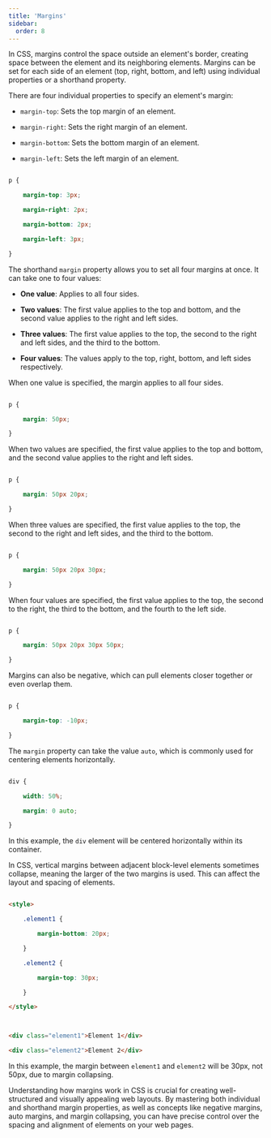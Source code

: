```yaml
---
title: 'Margins'
sidebar:
  order: 8
---
```


 

In CSS, margins control the space outside an element's border, creating space between the element and its neighboring elements. Margins can be set for each side of an element (top, right, bottom, and left) using individual properties or a shorthand property.





There are four individual properties to specify an element's margin:



- `margin-top`: Sets the top margin of an element.

- `margin-right`: Sets the right margin of an element.

- `margin-bottom`: Sets the bottom margin of an element.

- `margin-left`: Sets the left margin of an element.



```css

p {

    margin-top: 3px;

    margin-right: 2px;

    margin-bottom: 2px;

    margin-left: 3px;

}

```





The shorthand `margin` property allows you to set all four margins at once. It can take one to four values:



- **One value**: Applies to all four sides.

- **Two values**: The first value applies to the top and bottom, and the second value applies to the right and left sides.

- **Three values**: The first value applies to the top, the second to the right and left sides, and the third to the bottom.

- **Four values**: The values apply to the top, right, bottom, and left sides respectively.



When one value is specified, the margin applies to all four sides.



```css

p {

    margin: 50px;

}

```



When two values are specified, the first value applies to the top and bottom, and the second value applies to the right and left sides.



```css

p {

    margin: 50px 20px;

}

```



When three values are specified, the first value applies to the top, the second to the right and left sides, and the third to the bottom.



```css

p {

    margin: 50px 20px 30px;

}

```



When four values are specified, the first value applies to the top, the second to the right, the third to the bottom, and the fourth to the left side.



```css

p {

    margin: 50px 20px 30px 50px;

}

```





Margins can also be negative, which can pull elements closer together or even overlap them.



```css

p {

    margin-top: -10px;

}

```





The `margin` property can take the value `auto`, which is commonly used for centering elements horizontally.



```css

div {

    width: 50%;

    margin: 0 auto;

}

```



In this example, the `div` element will be centered horizontally within its container.





In CSS, vertical margins between adjacent block-level elements sometimes collapse, meaning the larger of the two margins is used. This can affect the layout and spacing of elements.



```html

<style>

    .element1 {

        margin-bottom: 20px;

    }

    .element2 {

        margin-top: 30px;

    }

</style>



<div class="element1">Element 1</div>

<div class="element2">Element 2</div>

```



In this example, the margin between `element1` and `element2` will be 30px, not 50px, due to margin collapsing.



Understanding how margins work in CSS is crucial for creating well-structured and visually appealing web layouts. By mastering both individual and shorthand margin properties, as well as concepts like negative margins, auto margins, and margin collapsing, you can have precise control over the spacing and alignment of elements on your web pages.
